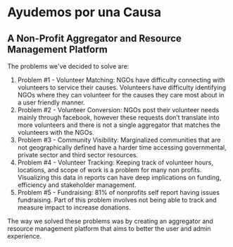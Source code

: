 # Ayudemos por una Causa

## A Non-Profit Aggregator and Resource Management Platform

The problems we've decided to solve are:

1. Problem #1 - Volunteer Matching: NGOs have difficulty connecting with volunteers to service their causes. Volunteers have difficulty identifying NGOs where they can volunteer for the causes they care most about in a user friendly manner.  
1. Problem #2 - Volunteer Conversion: NGOs post their volunteer needs mainly through facebook, however these requests don’t translate into more volunteers and there is not a single aggregator that matches the volunteers with the NGOs.
1. Problem #3 - Community Visibility: Marginalized communities that are not geographically defined have a harder time accessing governmental, private sector and third sector resources.  
1. Problem #4 - Volunteer Tracking: Keeping track of volunteer hours, locations, and scope of work is a problem for many non profits. Visualizing this data in reports can have deep implications on funding, efficiency and stakeholder management.  
1. Problem #5 - Fundraising: 81% of nonprofits self report having issues fundraising. Part of this problem involves not being able to track and measure impact to increase donations.  

The way we solved these problems was by creating an aggregator and resource management platform that aims to better the user and admin experience.  
